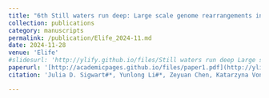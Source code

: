 ```yaml
---
title: "6th Still waters run deep: Large scale genome rearrangements in the evolution of morphologically conservative Polyplacophora"
collection: publications
category: manuscripts
permalink: /publication/Elife_2024-11.md
date: 2024-11-28
venue: 'Elife'
#slidesurl: 'http://ylify.github.io/files/Still waters run deep Large scale genome rearrangements in the evolution of morphologically conservative Polyplacophora.pdf'
paperurl: '[http://academicpages.github.io/files/paper1.pdf](http://ylify.github.io/files/Still waters run deep Large scale genome rearrangements in the evolution of morphologically conservative Polyplacophora.pdf)'
citation: 'Julia D. Sigwart#*, Yunlong Li#*, Zeyuan Chen, Katarzyna Vončina, Jin Sun*. (2024). &quot;Still waters run deep: Large scale genome rearrangements in the evolution of morphologically conservative Polyplacophora&quot; <i>Elife</i>. 13:RP102542. doi: 10.7554/eLife.102542.1'

---
```

